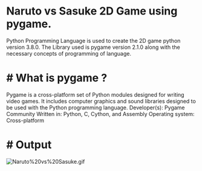 # Naruto vs Sasuke 2D Game using pygame.

Python Programming Language is used to create the 2D game python version 3.8.0.
The Library used is pygame version 2.1.0 along with the necessary concepts of programming of language. 

# # What is pygame ?

Pygame is a cross-platform set of Python modules designed for writing video games. It includes computer graphics and sound libraries designed to be used with the Python programming language.
Developer(s): Pygame Community
Written in: Python, C, Cython, and Assembly
Operating system: Cross-platform




# # Output
![Naruto%20vs%20Sasuke.gif](attachment:Naruto%20vs%20Sasuke.gif)
